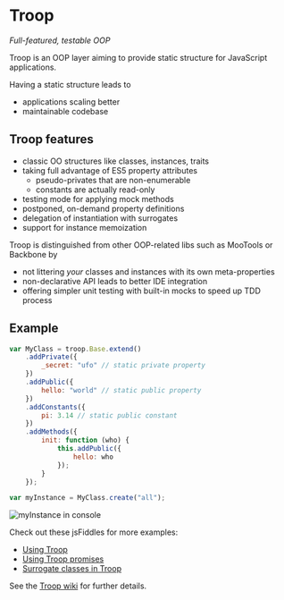 Troop
=====

*Full-featured, testable OOP*

Troop is an OOP layer aiming to provide static structure for JavaScript applications.

Having a static structure leads to

- applications scaling better
- maintainable codebase

Troop features
--------------

- classic OO structures like classes, instances, traits
- taking full advantage of ES5 property attributes
    - pseudo-privates that are non-enumerable
    - constants are actually read-only
- testing mode for applying mock methods
- postponed, on-demand property definitions
- delegation of instantiation with surrogates
- support for instance memoization

Troop is distinguished from other OOP-related libs such as MooTools or Backbone by

- not littering *your* classes and instances with its own meta-properties
- non-declarative API leads to better IDE integration
- offering simpler unit testing with built-in mocks to speed up TDD process

Example
-------

```javascript
var MyClass = troop.Base.extend()
    .addPrivate({
        _secret: "ufo" // static private property
    })
    .addPublic({
        hello: "world" // static public property
    })
    .addConstants({
        pi: 3.14 // static public constant
    })
    .addMethods({
        init: function (who) {
            this.addPublic({
                hello: who
            });
        }
    });

var myInstance = MyClass.create("all");
```

![myInstance in console](https://dl.dropboxusercontent.com/u/9258903/myInstance-0.4.0.png)

Check out these jsFiddles for more examples:

- [Using Troop](http://jsfiddle.net/danstocker/n5jze/)
- [Using Troop promises](http://jsfiddle.net/danstocker/YR374/)
- [Surrogate classes in Troop](http://jsfiddle.net/danstocker/ZsZGy/)

See the [Troop wiki](https://github.com/production-minds/troop/wiki) for further details.
